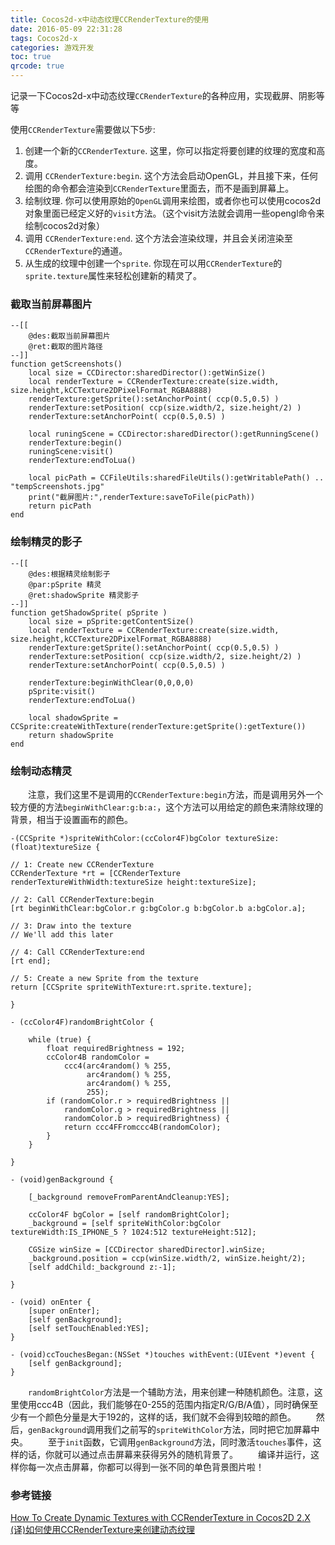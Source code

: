 ```yaml
---
title: Cocos2d-x中动态纹理CCRenderTexture的使用
date: 2016-05-09 22:31:28
tags: Cocos2d-x
categories: 游戏开发
toc: true
qrcode: true
---
```


记录一下Cocos2d-x中动态纹理`CCRenderTexture`的各种应用，实现截屏、阴影等等
<!--more-->

使用`CCRenderTexture`需要做以下5步:

1. 创建一个新的`CCRenderTexture`. 这里，你可以指定将要创建的纹理的宽度和高度。
2. 调用 `CCRenderTexture:begin`. 这个方法会启动OpenGL，并且接下来，任何绘图的命令都会渲染到`CCRenderTexture`里面去，而不是画到屏幕上。
3. 绘制纹理. 你可以使用原始的`OpenGL`调用来绘图，或者你也可以使用cocos2d对象里面已经定义好的`visit`方法。（这个visit方法就会调用一些opengl命令来绘制cocos2d对象）
4. 调用 `CCRenderTexture:end`. 这个方法会渲染纹理，并且会关闭渲染至`CCRenderTexture`的通道。
5. 从生成的纹理中创建一个`sprite`. 你现在可以用`CCRenderTexture`的`sprite.texture`属性来轻松创建新的精灵了。

### 截取当前屏幕图片
```
--[[
    @des:截取当前屏幕图片
    @ret:截取的图片路径
--]]
function getScreenshots()
    local size = CCDirector:sharedDirector():getWinSize()
    local renderTexture = CCRenderTexture:create(size.width, size.height,kCCTexture2DPixelFormat_RGBA8888)
    renderTexture:getSprite():setAnchorPoint( ccp(0.5,0.5) )
    renderTexture:setPosition( ccp(size.width/2, size.height/2) )
    renderTexture:setAnchorPoint( ccp(0.5,0.5) )

    local runingScene = CCDirector:sharedDirector():getRunningScene()
    renderTexture:begin()
    runingScene:visit()
    renderTexture:endToLua()

    local picPath = CCFileUtils:sharedFileUtils():getWritablePath() .. "tempScreenshots.jpg"
    print("截屏图片:",renderTexture:saveToFile(picPath))
    return picPath
end
```

### 绘制精灵的影子
```
--[[
    @des:根据精灵绘制影子
    @par:pSprite 精灵
    @ret:shadowSprite 精灵影子
--]]
function getShadowSprite( pSprite )
    local size = pSprite:getContentSize()
    local renderTexture = CCRenderTexture:create(size.width, size.height,kCCTexture2DPixelFormat_RGBA8888)
    renderTexture:getSprite():setAnchorPoint( ccp(0.5,0.5) )
    renderTexture:setPosition( ccp(size.width/2, size.height/2) )
    renderTexture:setAnchorPoint( ccp(0.5,0.5) )
    
    renderTexture:beginWithClear(0,0,0,0)
    pSprite:visit()
    renderTexture:endToLua()
    
    local shadowSprite = CCSprite:createWithTexture(renderTexture:getSprite():getTexture())
    return shadowSprite
end
```

### 绘制动态精灵
　　注意，我们这里不是调用的`CCRenderTexture:begin`方法，而是调用另外一个较方便的方法`beginWithClear:g:b:a:`，这个方法可以用给定的颜色来清除纹理的背景，相当于设置画布的颜色。

```
-(CCSprite *)spriteWithColor:(ccColor4F)bgColor textureSize:(float)textureSize {

// 1: Create new CCRenderTexture
CCRenderTexture *rt = [CCRenderTexture renderTextureWithWidth:textureSize height:textureSize];

// 2: Call CCRenderTexture:begin
[rt beginWithClear:bgColor.r g:bgColor.g b:bgColor.b a:bgColor.a];

// 3: Draw into the texture
// We'll add this later

// 4: Call CCRenderTexture:end
[rt end];

// 5: Create a new Sprite from the texture
return [CCSprite spriteWithTexture:rt.sprite.texture];

}

- (ccColor4F)randomBrightColor {
 
    while (true) {
        float requiredBrightness = 192;
        ccColor4B randomColor = 
            ccc4(arc4random() % 255,
                 arc4random() % 255, 
                 arc4random() % 255, 
                 255);
        if (randomColor.r > requiredBrightness || 
            randomColor.g > requiredBrightness ||
            randomColor.b > requiredBrightness) {
            return ccc4FFromccc4B(randomColor);
        }        
    }
 
}
 
- (void)genBackground {
 
    [_background removeFromParentAndCleanup:YES];
 
    ccColor4F bgColor = [self randomBrightColor];
    _background = [self spriteWithColor:bgColor textureWidth:IS_IPHONE_5 ? 1024:512 textureHeight:512];
 
    CGSize winSize = [CCDirector sharedDirector].winSize;
    _background.position = ccp(winSize.width/2, winSize.height/2);        
    [self addChild:_background z:-1];
 
}
 
- (void) onEnter {
    [super onEnter];
    [self genBackground];
    [self setTouchEnabled:YES];
}
 
- (void)ccTouchesBegan:(NSSet *)touches withEvent:(UIEvent *)event {
    [self genBackground];
}
```
　　`randomBrightColor`方法是一个辅助方法，用来创建一种随机颜色。注意，这里使用ccc4B（因此，我们能够在0-255的范围内指定R/G/B/A值），同时确保至少有一个颜色分量是大于192的，这样的话，我们就不会得到较暗的颜色。
　　然后，`genBackground`调用我们之前写的`spriteWithColor`方法，同时把它加屏幕中央。
　　至于`init`函数，它调用`genBackground`方法，同时激活`touches`事件，这样的话，你就可以通过点击屏幕来获得另外的随机背景了。
　　编译并运行，这样你每一次点击屏幕，你都可以得到一张不同的单色背景图片啦！

### 参考链接
[How To Create Dynamic Textures with CCRenderTexture in Cocos2D 2.X](https://www.raywenderlich.com/33266/how-to-create-dynamic-textures-with-ccrendertexture-in-cocos2d-2-x)
[(译)如何使用CCRenderTexture来创建动态纹理](http://www.cnblogs.com/andyque/archive/2011/07/01/2095479.html)


